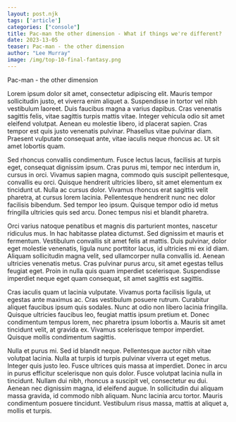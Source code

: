 ```yaml
---
layout: post.njk 
tags: ['article']
categories: ["console"]
title: Pac-man the other dimension - What if things we're different?
date: 2023-13-05
teaser: Pac-man - the other dimension
author: "Lee Murray"
image: /img/top-10-final-fantasy.png
---
```


Pac-man - the other dimension

Lorem ipsum dolor sit amet, consectetur adipiscing elit. Mauris tempor sollicitudin justo, et viverra enim aliquet a. Suspendisse in tortor vel nibh vestibulum laoreet. Duis faucibus magna a varius dapibus. Cras venenatis sagittis felis, vitae sagittis turpis mattis vitae. Integer vehicula odio sit amet eleifend volutpat. Aenean eu molestie libero, id placerat sapien. Cras tempor est quis justo venenatis pulvinar. Phasellus vitae pulvinar diam. Praesent vulputate consequat ante, vitae iaculis neque rhoncus ac. Ut sit amet lobortis quam.

Sed rhoncus convallis condimentum. Fusce lectus lacus, facilisis at turpis eget, consequat dignissim ipsum. Cras purus mi, tempor nec interdum in, cursus in orci. Vivamus sapien magna, commodo quis suscipit pellentesque, convallis eu orci. Quisque hendrerit ultricies libero, sit amet elementum ex tincidunt ut. Nulla ac cursus dolor. Vivamus rhoncus erat sagittis velit pharetra, at cursus lorem lacinia. Pellentesque hendrerit nunc nec dolor facilisis bibendum. Sed tempor leo ipsum. Quisque tempor odio id metus fringilla ultricies quis sed arcu. Donec tempus nisi et blandit pharetra.

Orci varius natoque penatibus et magnis dis parturient montes, nascetur ridiculus mus. In hac habitasse platea dictumst. Sed dignissim et mauris et fermentum. Vestibulum convallis sit amet felis at mattis. Duis pulvinar, dolor eget molestie venenatis, ligula nunc porttitor lacus, id ultricies mi ex id diam. Aliquam sollicitudin magna velit, sed ullamcorper nulla convallis id. Aenean ultricies venenatis metus. Cras pulvinar purus arcu, sit amet egestas tellus feugiat eget. Proin in nulla quis quam imperdiet scelerisque. Suspendisse imperdiet neque eget quam consequat, sit amet sagittis est sagittis.

Cras iaculis quam ut lacinia vulputate. Vivamus porta facilisis ligula, ut egestas ante maximus ac. Cras vestibulum posuere rutrum. Curabitur aliquet faucibus ipsum quis sodales. Nunc at odio non libero lacinia fringilla. Quisque ultricies faucibus leo, feugiat mattis ipsum pretium et. Donec condimentum tempus lorem, nec pharetra ipsum lobortis a. Mauris sit amet tincidunt velit, at gravida ex. Vivamus scelerisque tempor imperdiet. Quisque mollis condimentum sagittis.

Nulla et purus mi. Sed id blandit neque. Pellentesque auctor nibh vitae volutpat lacinia. Nulla at turpis id turpis pulvinar viverra ut eget metus. Integer quis justo leo. Fusce ultrices quis massa at imperdiet. Donec in arcu in purus efficitur scelerisque non quis dolor. Fusce volutpat lacinia nulla in tincidunt. Nullam dui nibh, rhoncus a suscipit vel, consectetur eu dui. Aenean nec dignissim magna, id eleifend augue. In sollicitudin dui aliquam massa gravida, id commodo nibh aliquam. Nunc lacinia arcu tortor. Mauris condimentum posuere tincidunt. Vestibulum risus massa, mattis at aliquet a, mollis et turpis.